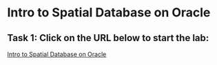 # Intro to Spatial Database on Oracle

## Task 1: Click on the URL below to start the lab:
<a href="https://apexapps.oracle.com/pls/apex/r/dbpm/livelabs/run-workshop?p210_wid=736&p210_wec=&session=100605302270574">Intro to Spatial Database on Oracle</a>

